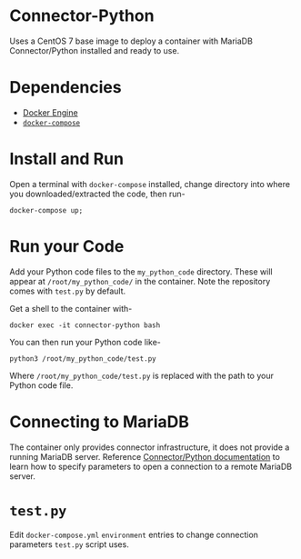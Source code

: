 # Connector-Python
Uses a CentOS 7 base image to deploy a container with MariaDB Connector/Python installed and ready to use.

# Dependencies

* [Docker Engine](https://docs.docker.com/engine/install/)
* [`docker-compose`](https://docs.docker.com/compose/install/)

# Install and Run
Open a terminal with `docker-compose` installed, change directory into where you downloaded/extracted the code, then run-

```
docker-compose up;
```

# Run your Code
Add your Python code files to the `my_python_code` directory. These will appear at `/root/my_python_code/` in the container. Note the repository comes with `test.py` by default.

Get a shell to the container with-

```
docker exec -it connector-python bash
```

You can then run your Python code like-

```
python3 /root/my_python_code/test.py
```

Where `/root/my_python_code/test.py` is replaced with the path to your Python code file.

# Connecting to MariaDB
The container only provides connector infrastructure, it does not provide a running MariaDB server. Reference [Connector/Python documentation](https://mariadb.com/docs/appdev/connector-python/#opening-a-connection) to learn how to specify parameters to open a connection to a remote MariaDB server.

# `test.py`
Edit `docker-compose.yml` `environment` entries to change connection parameters `test.py` script uses.

